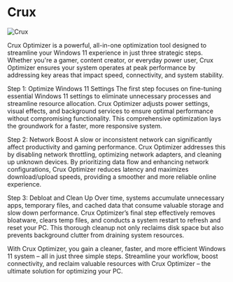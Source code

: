 # Crux

![Crux](Crux_Logo.png)

Crux Optimizer is a powerful, all-in-one optimization tool designed to streamline your Windows 11 experience in just three strategic steps. Whether you're a gamer, content creator, or everyday power user, Crux Optimizer ensures your system operates at peak performance by addressing key areas that impact speed, connectivity, and system stability.

Step 1: Optimize Windows 11 Settings
The first step focuses on fine-tuning essential Windows 11 settings to eliminate unnecessary processes and streamline resource allocation. Crux Optimizer adjusts power settings, visual effects, and background services to ensure optimal performance without compromising functionality. This comprehensive optimization lays the groundwork for a faster, more responsive system.

Step 2: Network Boost
A slow or inconsistent network can significantly affect productivity and gaming performance. Crux Optimizer addresses this by disabling network throttling, optimizing network adapters, and cleaning up unknown devices. By prioritizing data flow and enhancing network configurations, Crux Optimizer reduces latency and maximizes download/upload speeds, providing a smoother and more reliable online experience.

Step 3: Debloat and Clean Up
Over time, systems accumulate unnecessary apps, temporary files, and cached data that consume valuable storage and slow down performance. Crux Optimizer’s final step effectively removes bloatware, clears temp files, and conducts a system restart to refresh and reset your PC. This thorough cleanup not only reclaims disk space but also prevents background clutter from draining system resources.

With Crux Optimizer, you gain a cleaner, faster, and more efficient Windows 11 system – all in just three simple steps. Streamline your workflow, boost connectivity, and reclaim valuable resources with Crux Optimizer – the ultimate solution for optimizing your PC.
